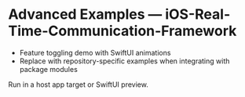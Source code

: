 # Advanced Examples — iOS-Real-Time-Communication-Framework

- Feature toggling demo with SwiftUI animations
- Replace with repository-specific examples when integrating with package modules

Run in a host app target or SwiftUI preview.
